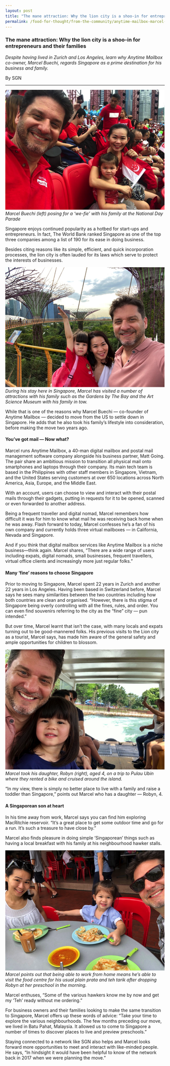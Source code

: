 ```yaml
---
layout: post
title: "The mane attraction: Why the lion city is a shoo-in for entrepreneurs and their families "
permalink: /food-for-thought/from-the-community/anytime-mailbox-marcel-buechi
---
```


### The mane attraction: Why the lion city is a shoo-in for entrepreneurs and their families 

_Despite having lived in Zurich and Los Angeles, learn why Anytime Mailbox co-owner, Marcel Buechi, regards Singapore as a prime destination for his business and family._

By SGN
<hr>

![Image](/images/stories/2020/Mar/marcelbuechi1.png)
_Marcel Buechi (left) posing for a ‘we-fie’ with his family at the National Day Parade_

Singapore enjoys continued popularity as a hotbed for start-ups and entrepreneurs. In fact, The World Bank ranked Singapore as one of the top three companies among a list of 190 for its ease in doing business.

Besides citing reasons like its simple, efficient, and quick incorporation processes, the lion city is often lauded for its laws which serve to protect the interests of businesses. 

![Image](/images/stories/2020/Mar/marcelbuechi2.png)
_During his stay here in Singapore, Marcel has visited a number of attractions with his family such as the Gardens by The Bay and the Art Science Museum with his family in tow._

While that is one of the reasons why Marcel Buechi — co-founder of Anytime Mailbox — decided to move from the US to settle down in Singapore. He adds that he also took his family’s lifestyle into consideration, before making the move two years ago. 

#### You’ve got mail — Now what?

Marcel runs Anytime Mailbox, a 40-man digital mailbox and postal mail management software company alongside his business partner, Matt Going. The pair share an ambitious mission to transition all physical mail onto smartphones and laptops through their company. Its main tech team is based in the Philippines with other staff members in Singapore, Vietnam, and the United States serving customers at over 650 locations across North America, Asia, Europe, and the Middle East. 

With an account, users can choose to view and interact with their postal mails through their gadgets, putting in requests for it to be opened, scanned or even forwarded to another address.

Being a frequent traveller and digital nomad, Marcel remembers how difficult it was for him to know what mail he was receiving back home when he was away. Flash forward to today, Marcel confesses he’s a fan of his own company and currently holds three virtual mailboxes — in California, Nevada and Singapore.

And if you think that digital mailbox services like Anytime Mailbox is a niche business—think again. Marcel shares, “There are a wide range of users including expats, digital nomads, small businesses, frequent travellers, virtual office clients and increasingly more just regular folks.”

#### Many ‘fine’ reasons to choose Singapore

Prior to moving to Singapore, Marcel spent 22 years in Zurich and another 22 years in Los Angeles. Having been based in Switzerland before, Marcel says he sees many similarities between the two countries including how both countries are clean and organised. “However, there is this stigma of Singapore being overly controlling with all the fines, rules, and order. You can even find souvenirs referring to the city as the “fine” city — pun intended.”

But over time, Marcel learnt that isn’t the case, with many locals and expats turning out to be good-mannered folks. His previous visits to the Lion city as a tourist, Marcel says, has made him aware of the general safety and ample opportunities for children to blossom.

![Image](/images/stories/2020/Mar/marcelbuechi3.png)
_Marcel took his daughter, Robyn (right), aged 4, on a trip to Pulau Ubin where they rented a bike and cruised around the island._

“In my view, there is simply no better place to live with a family and raise a toddler than Singapore,” points out Marcel who has a daughter — Robyn, 4. 

#### A Singaporean son at heart

In his time away from work, Marcel says you can find him exploring MacRitchie reservoir. “It’s a great place to get some outdoor time and go for a run. It’s such a treasure to have close by.”

Marcel also finds pleasure in doing simple ‘Singaporean’ things such as having a local breakfast with his family at his neighbourhood hawker stalls. 

![Image](/images/stories/2020/Mar/marcelbuechi4.png)
_Marcel points out that being able to work from home means he’s able to visit the food centre for his usual plain prata and teh tarik after dropping Robyn at her preschool in the morning._

Marcel enthuses, “Some of the various hawkers know me by now and get my ‘Teh’ ready without me ordering.”

For business owners and their families looking to make the same transition to Singapore, Marcel offers up these words of advice: “Take your time to explore the various neighbourhoods. The few months preceding our move, we lived in Batu Pahat, Malaysia. It allowed us to come to Singapore a number of times to discover places to live and preview preschools.”

Staying connected to a network like SGN also helps and Marcel looks forward more opportunities to meet and interact with like-minded people. He says, “In hindsight it would have been helpful to know of the network back in 2017 when we were planning the move.”
